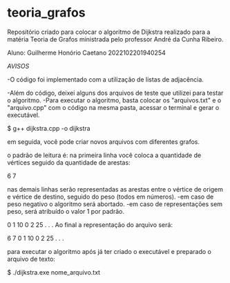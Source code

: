 # teoria_grafos
Repositório criado para colocar o algoritmo de Dijkstra realizado para a matéria Teoria de Grafos
ministrada pelo professor André da Cunha Ribeiro.

Aluno: Guilherme Honório Caetano
2022102201940254

*AVISOS*

-O código foi implementado com a utilização de listas de adjacência.

-Além do código, deixei alguns dos arquivos de teste que utilizei para testar o algoritmo.
-Para executar o algoritmo, basta colocar os "arquivos.txt" e o "arquivo.cpp" com o código na mesma pasta,
acessar o terminal e gerar o executável.

$ g++ dijkstra.cpp -o dijkstra

em seguida, você pode criar novos arquivos com diferentes grafos.

o padrão de leitura é:
na primeira linha você coloca a quantidade de vértices seguido da quantidade de arestas: 

<exemplo>
6 7 

nas demais linhas serão representadas as arestas entre o vértice de origem e vértice de destino, seguido do peso (todos em números).
-em caso de peso negativo o algoritmo será abortado.
-em caso de representações sem peso, será atribuído o valor 1 por padrão.

<exemplo>
0 1 10
0 2 25
.
.
.
Ao final a representação do arquivo será:

6 7
0 1 10
0 2 25
.
.
.

para executar o algoritmo após já ter criado o executável e preparado o arquivo de texto:

$ ./dijkstra.exe nome_arquivo.txt
